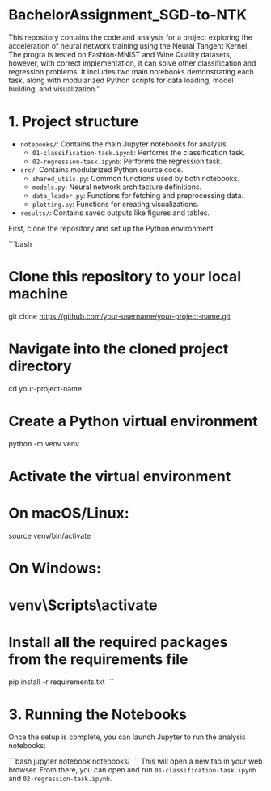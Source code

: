 # BachelorAssignment_SGD-to-NTK

This repository contains the code and analysis for a project exploring the acceleration of neural network training using the Neural Tangent Kernel. The progra is tested on Fashion-MNIST and Wine Quality datasets, however, with correct implementation, it can solve other classification and regression problems. It includes two main notebooks demonstrating each task, along with modularized Python scripts for data loading, model building, and visualization."

# 1. Project structure
- `notebooks/`: Contains the main Jupyter notebooks for analysis.
  - `01-classification-task.ipynb`: Performs the classification task.
  - `02-regression-task.ipynb`: Performs the regression task.
- `src/`: Contains modularized Python source code.
  - `shared_utils.py`: Common functions used by both notebooks.
  - `models.py`: Neural network architecture definitions.
  - `data_loader.py`: Functions for fetching and preprocessing data.
  - `plotting.py`: Functions for creating visualizations.
- `results/`: Contains saved outputs like figures and tables.

First, clone the repository and set up the Python environment:

\`\`\`bash
# Clone this repository to your local machine
git clone https://github.com/your-username/your-project-name.git

# Navigate into the cloned project directory
cd your-project-name

# Create a Python virtual environment
python -m venv venv

# Activate the virtual environment
# On macOS/Linux:
source venv/bin/activate
# On Windows:
# venv\Scripts\activate

# Install all the required packages from the requirements file
pip install -r requirements.txt
\`\`\`

# 3. Running the Notebooks

Once the setup is complete, you can launch Jupyter to run the analysis notebooks:

\`\`\`bash
jupyter notebook notebooks/
\`\`\`
This will open a new tab in your web browser. From there, you can open and run `01-classification-task.ipynb` and `02-regression-task.ipynb`.
